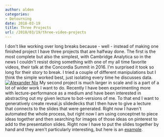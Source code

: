 ```yaml
---
author: alden
categories:
- Detourning
date: 2018-03-19
title: Three Projects
url: /2018/03/19/three-video-projects
---
```

I don't like working over long breaks because - well - instead of making one finished project I have three projects that are halfway done.
The first is the most complete but also the simplest, with Cambridge Analytica so in the news I couldn't resist doing something with one of my all time favorite videos, their talk at the Concordia Summit in 2016. I'm surprised it took so long for their story to break. I tried a couple of different manipulations but I think the simple worked best, just isolating every time he discusses data.
[![Alexander Nix](https://heavyeditorial.files.wordpress.com/2018/03/gettyimages-607814904.jpg)](https://vimeo.com/260851157)
My second project is much larger in scale and is a part of a lot of wider work I want to do. Recently I have been experimenting more with lecture-performance as a medium and have been interested in abstracting out my given lecture to bot-versions of me. To that end I want to generatively create reveal.js slidedecks that I then have to give a lecture that connects to the slides that were generated. Right now I haven't automated the whole process, but right now I am using conceptnet to piece ideas together and then searching for images of those ideas on pinterest to add to the presentation slides. Right now I have to put the slides together by hand and they aren't particularly interesting, but here is an [example](https://www.dropbox.com/s/gu38w4n4b455gpm/presentation1.pptx?dl=0).
